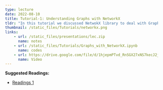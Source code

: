 ```yaml
---
type: lecture
date: 2022-08-10
title: Tutorial-1: Understanding Graphs with NetworkX
tldr: "In this tutorial we discussed NetwokX library to deal with Graph data."
thumbnail: /static_files/Tutorials/networkx.png
links: 
    - url: /static_files/presentations/lec.zip
      name: notes
    - url: /static_files/Tutorials/Graphs_with_NetworkX.ipynb
      name: codes
    - url: https://drive.google.com/file/d/1hjepmPTvd_RnSGX27xNS7kecJ2jqk6eI/view?usp=sharing
      name: Video
---
```

**Suggested Readings:**
- [Readings 1](https://networkx.org/documentation/stable/reference/index.html)